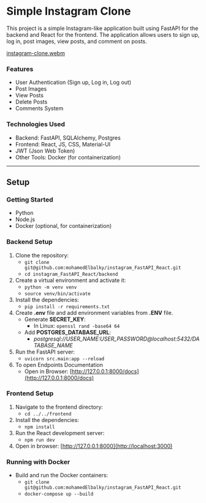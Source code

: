 # Simple Instagram Clone
This project is a simple Instagram-like application built using FastAPI for the backend and React for the frontend. The application allows users to sign up, log in, post images, view posts, and comment on posts.

[instagram-clone.webm](https://github.com/mohamedElbalky/instagram_FastAPI_React/assets/68825346/63062555-dc2a-414c-a13f-d2bb0bc4550f)




### Features
- User Authentication (Sign up, Log in, Log out)
- Post Images
- View Posts
- Delete Posts
- Comments System

### Technologies Used
- Backend: FastAPI, SQLAlchemy, Postgres
- Frontend: React, JS, CSS, Material-UI
- JWT (Json Web Token)
- Other Tools: Docker (for containerization)

---

## Setup
### Getting Started
- Python
- Node.js
- Docker (optional, for containerization)

### Backend Setup
1. Clone the repository:
    - `git clone git@github.com:mohamedElbalky/instagram_FastAPI_React.git`
    - `cd instagram_FastAPI_React/backend`
2. Create a virtual environment and activate it:
    - `python -m venv venv`
    - `source venv/bin/activate`
3. Install the dependencies:
    - `pip install -r requirements.txt`
4. Create **.env** file and add environment variables from **.ENV** file.
    - Generate **SECRET_KEY**:
        - In Linux: `openssl rand -base64 64`
    - Add **POSTGRES_DATABASE_URL**:
        - *postgresql://USER_NAME:USER_PASSWORD@localhost:5432/DATABASE_NAME*
5. Run the FastAPI server:
    - `uvicorn src.main:app --reload`
6. To open Endpoints Documentation
    - Open in Browser: [http://127.0.0.1:8000/docs](http://127.0.0.1:8000/docs) 

### Frontend Setup
1. Navigate to the frontend directory:
    - `cd ../../frontend`
2. Install the dependencies:
    - `npm install`
3. Run the React development server:
    - `npm run dev`
4. Open in browser:  [http://127.0.0.1:8000](http://localhost:3000) 


### Running with Docker
- Build and run the Docker containers:
    - `git clone git@github.com:mohamedElbalky/instagram_FastAPI_React.git`
    - `docker-compose up --build`

